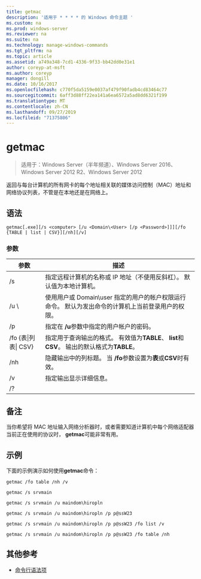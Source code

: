 ```yaml
---
title: getmac
description: '适用于 * * * * 的 Windows 命令主题 '
ms.custom: na
ms.prod: windows-server
ms.reviewer: na
ms.suite: na
ms.technology: manage-windows-commands
ms.tgt_pltfrm: na
ms.topic: article
ms.assetid: a749a348-7cd1-4336-9f33-bb42dd0e31e1
author: coreyp-at-msft
ms.author: coreyp
manager: dongill
ms.date: 10/16/2017
ms.openlocfilehash: c770f5da5159e0037af479f90fadb4cd83464c77
ms.sourcegitcommit: 6aff3d88ff22ea141a6ea6572a5ad8dd6321f199
ms.translationtype: MT
ms.contentlocale: zh-CN
ms.lasthandoff: 09/27/2019
ms.locfileid: "71375806"
---
```

# <a name="getmac"></a>getmac

>适用于：Windows Server（半年频道）、Windows Server 2016、Windows Server 2012 R2、Windows Server 2012

返回与每台计算机的所有网卡的每个地址相关联的媒体访问控制（MAC）地址和网络协议列表，不管是在本地还是在网络上。 
## <a name="syntax"></a>语法
```
getmac[.exe][/s <computer> [/u <Domain\<User> [/p <Password>]]][/fo {TABLE | list | CSV}][/nh][/v]
```
### <a name="parameters"></a>参数

|             参数              |                                                                                          描述                                                                                          |
|------------------------------------|-----------------------------------------------------------------------------------------------------------------------------------------------------------------------------------------------|
|           /s <computer>            |                                      指定远程计算机的名称或 IP 地址（不使用反斜杠）。 默认值为本地计算机。                                       |
|        /u <Domain>\\<User>         | 使用用户或 Domain\user 指定的用户的帐户权限运行命令。 默认为发出命令的计算机上当前登录用户的权限。 |
|           /p <Password>            |                                                     指定在 **/u**参数中指定的用户帐户的密码。                                                     |
| /fo {表&#124;列表&#124; CSV} |                       指定用于查询输出的格式。 有效值为**TABLE**、 **list**和**CSV**。 输出的默认格式为**TABLE**。                        |
|                /nh                 |                                             隐藏输出中的列标题。 当 **/fo**参数设置为**表**或**CSV**时有效。                                              |
|                 /v                 |                                                                    指定输出显示详细信息。                                                                     |
|                 /?                 |                                                                                                                                                                                               |

## <a name="remarks"></a>备注
当你希望将 MAC 地址输入网络分析器时，或者需要知道计算机中每个网络适配器当前正在使用的协议时， **getmac**可能非常有用。
## <a name="BKMK_Examples"></a>示例
下面的示例演示如何使用**getmac**命令：
```
getmac /fo table /nh /v
```
```
getmac /s srvmain
```
```
getmac /s srvmain /u maindom\hiropln
```
```
getmac /s srvmain /u maindom\hiropln /p p@ssW23
```
```
getmac /s srvmain /u maindom\hiropln /p p@ssW23 /fo list /v
```
```
getmac /s srvmain /u maindom\hiropln /p p@ssW23 /fo table /nh
```
## <a name="additional-references"></a>其他参考
-   [命令行语法项](command-line-syntax-key.md)
